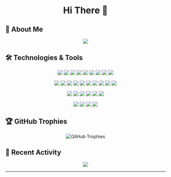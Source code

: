 <h1 align="center">Hi There 👋</h1>


## 🚀 About Me

<!-- TODO: Update this section with your personal information -->

<p align="center">
  <img src="https://readme-typing-svg.herokuapp.com/?lines=🔭+A+student+enthusiast+of+AI.;🌱+A+student+major+in+SE.&font=Fira%20Code&center=true&width=500&height=45&color=f75c7e&vCenter=true&size=22">
</p>

## 🛠️ Technologies & Tools

<p align="center">
  <img src="https://img.shields.io/badge/-Pytorch-black?style=flat-square&logo=Pytorch" />
  <img src="https://img.shields.io/badge/-NumPy-black?style=flat-square&logo=NumPy" />
  <img src="https://img.shields.io/badge/-Pandas-black?style=flat-square&logo=Pandas" />
  <img src="https://img.shields.io/badge/-OpenCV-black?style=flat-square&logo=OpenCV" />
<img src="https://img.shields.io/badge/-Langchain-black?style=flat-square&logo=Langchain" />
<img src="https://img.shields.io/badge/-Jupyter-black?style=flat-square&logo=Jupyter" />
<img src="https://img.shields.io/badge/-Anaconda-black?style=flat-square&logo=Anaconda" />

<img src="https://img.shields.io/badge/-Streamlit-black?style=flat-square&logo=Streamlit" />
<img src="https://img.shields.io/badge/-ollama-black?style=flat-square&logo=ollama" />

</p>

<p align="center">
<img src="https://img.shields.io/badge/-FastAPI-black?style=flat-square&logo=FastAPI" />
  <img src="https://img.shields.io/badge/-Flask-black?style=flat-square&logo=Flask" />
  <img src="https://img.shields.io/badge/-MySQL-black?style=flat-square&logo=MySQL" />
  <img src="https://img.shields.io/badge/-Docker-black?style=flat-square&logo=Docker" />
  <img src="https://img.shields.io/badge/-Git-black?style=flat-square&logo=git" />
  <img src="https://img.shields.io/badge/-GitHub-181717?style=flat-square&logo=github" />
  <img src="https://img.shields.io/badge/-Vue-181717?style=flat-square&logo=vue.js" />
  <img src="https://img.shields.io/badge/-MinIO-181717?style=flat-square&logo=MinIO" />

  <img src="https://img.shields.io/badge/-Postman-181717?style=flat-square&logo=Postman" />
  <img src="https://img.shields.io/badge/-Apifox-181717?style=flat-square&logo=Apifox" />
<p align="center">
    <img src="https://img.shields.io/badge/-Python-181717?style=flat-square&logo=Python" />
    <img src="https://img.shields.io/badge/-C++-181717?style=flat-square&logo=CPlusPlus" />
    <img src="https://img.shields.io/badge/-Golang-181717?style=flat-square&logo=Go" />
    <img src="https://img.shields.io/badge/-JSON-181717?style=flat-square&logo=JSON" />
    <img src="https://img.shields.io/badge/-Yaml-181717?style=flat-square&logo=Yaml" />
    <img src="https://img.shields.io/badge/-Markdown-181717?style=flat-square&logo=Markdown" />

</p>
<p align="center">
  <img src="https://img.shields.io/badge/-Raspberry%20Pi-black?style=flat-square&logo=Raspberry%20Pi" />
  <img src="https://img.shields.io/badge/-AutoCAD-black?style=flat-square&logo=AutoCAD" />
  <img src="https://img.shields.io/badge/-Zerotier-black?style=flat-square&logo=Zerotier" />
  <img src="https://img.shields.io/badge/-Kali-black?style=flat-square&logo=kali-linux" />
  
</p>
<!-- TODO: Add or remove technologies as needed -->


## 🏆 GitHub Trophies

<p align="center">
  <img src="https://github-profile-trophy.vercel.app/?username=yourusername&theme=darkhub&no-frame=true&margin-w=15" alt="GitHub Trophies" />
</p>



## 🎯 Recent Activity

<!-- TODO: Set up GitHub Action to update this section automatically -->
<!--START_SECTION:activity-->
<p align="center">
  <img src="https://readme-typing-svg.herokuapp.com/?lines=Learning+new+things;Always+exploring;Never+stop+growing&font=Fira%20Code&center=true&width=500&height=45&color=f75c7e&vCenter=true&size=22">
</p>
<!--END_SECTION:activity-->



---



